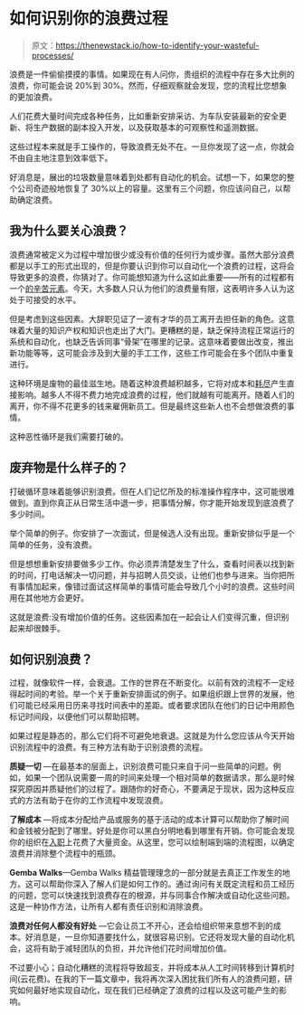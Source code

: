 # 如何识别你的浪费过程

> 原文：<https://thenewstack.io/how-to-identify-your-wasteful-processes/>

浪费是一件偷偷摸摸的事情。如果现在有人问你，贵组织的流程中存在多大比例的浪费，你可能会说 20%到 30%。然而，仔细观察就会发现，您的流程比您想象的更加浪费。

人们花费大量时间完成各种任务，比如重新安排采访、为车队安装最新的安全更新、将生产数据的副本投入开发，以及获取基本的可观察性和遥测数据。

这些过程本来就是手工操作的，导致浪费无处不在。一旦你发现了这一点，你就会不由自主地注意到效率低下。

好消息是，展出的垃圾数量意味着到处都有自动化的机会。试想一下，如果您的整个公司奇迹般地恢复了 30%以上的容量。这里有三个问题，你应该问自己，以帮助确定浪费。

## 我为什么要关心浪费？

浪费通常被定义为过程中增加很少或没有价值的任何行为或步骤。虽然大部分浪费都是以手工的形式出现的，但是你要认识到你可以自动化一个浪费的过程，这将会导致更多的浪费，你猜对了。你可能想知道为什么这如此重要——所有的过程都有一个[的辛苦元素](https://thenewstack.io/2023-the-year-to-minimize-toil/)。今天，大多数人只认为他们的浪费量有限，这表明许多人认为这处于可接受的水平。

但是考虑到这些因素。大辞职见证了一波有才华的员工离开去担任新的角色。这意味着大量的知识产权和知识也走出了大门。更糟糕的是，缺乏保持流程正常运行的系统和自动化，也缺乏告诉同事“骨架”在哪里的记录。这意味着要做出改变，推出新功能等等，这可能会涉及到大量的手工工作，这些工作可能会在多个团队中重复进行。

这种环境是废物的最佳滋生地。随着这种浪费越积越多，它将对成本和[耗尽](https://thenewstack.io/improve-developer-experience-to-prevent-burnout/)产生直接影响。越多人不得不费力地完成浪费的过程，他们就越有可能离开。随着人们的离开，你不得不花更多的钱来雇佣新员工。但是最终这些新人也不会想做浪费的事情。

这种恶性循环是我们需要打破的。

## **废弃物是什么样子的？**

打破循环意味着能够识别浪费。但在人们记忆所及的标准操作程序中，这可能很难做到。直到你真正从日常生活中退一步，把事情分解，你才能开始发现到底浪费了多少时间。

举个简单的例子。你安排了一次面试，但是候选人没有出现。重新安排似乎是一个简单的任务，没有浪费。

但是想想重新安排要做多少工作。你必须弄清楚发生了什么，查看时间表以找到新的时间，打电话解决一切问题，并与招聘人员交谈，让他们也参与进来。当你把所有事情加起来，像错过面试这样简单的事情可能会导致几个小时的浪费。这些时间用在其他地方会更好。

这就是浪费:没有增加价值的任务。这些因素加在一起会让人们变得沉重，但识别起来却很棘手。

## 如何识别浪费？

过程，就像软件一样，会衰退。工作的世界在不断变化。以前有效的流程不一定经得起时间的考验。举一个关于重新安排面试的例子。如果组织跟上世界的发展，他们可能已经采用日历来寻找时间表中的差距。或者要求团队在他们的日记中用颜色标记时间段，以便他们可以帮助招聘。

如果过程是静态的，那么它们将不可避免地衰退。这就是为什么您应该从今天开始识别流程中的浪费。有三种方法有助于识别浪费的流程。

**质疑一切** —在最基本的层面上，识别浪费可能只来自于问一些简单的问题。例如，如果一个团队说需要一周的时间来处理一个相对简单的数据请求，那么是时候探究原因并质疑他们的过程了。跟随你的好奇心，不要满足于现状，因为这种反应式的方法有助于在你的工作流程中发现浪费。

**了解成本** —将成本分配给产品或服务的基于活动的成本计算可以帮助你了解时间和金钱被分配到了哪里。好处是你可以黑白分明地看到哪里有开销。你可能会发现你的组织在[入职](https://thenewstack.io/tackling-developer-onboarding-complexity/)上花费了大量资金。从这里，您可以绘制端到端的流程图，以确定浪费并消除整个流程中的瓶颈。

**Gemba Walks**—Gemba Walks 精益管理理念的一部分就是去真正工作发生的地方。这可以帮助你深入了解人们是如何工作的。通过询问有关既定流程和员工经历的问题，您可以快速找到浪费存在的根源，并与同事合作解决或自动化这些问题。这是一种协作方法，让所有人都有责任识别和消除浪费。

**浪费对任何人都没有好处** —它会让员工不开心，还会给组织带来意想不到的成本。好消息是，一旦你知道要找什么，就很容易识别。它还将发现大量的自动化机会，这将有助于减轻团队的负担，并允许他们花时间增加价值。

不过要小心；自动化糟糕的流程将导致超支，并将成本从人工时间转移到计算机时间(云花费)。在我的下一篇文章中，我将再次深入困扰我们所有人的浪费问题，研究如何最好地实现自动化，现在我们已经确定了浪费的过程以及这可能产生的影响。

<svg xmlns:xlink="http://www.w3.org/1999/xlink" viewBox="0 0 68 31" version="1.1"><title>Group</title> <desc>Created with Sketch.</desc></svg>